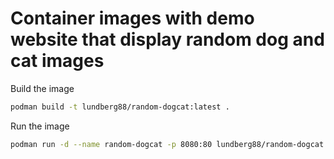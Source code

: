 # Container images with demo website that display random dog and cat images

Build the image
```bash
podman build -t lundberg88/random-dogcat:latest .
```

Run the image
```bash
podman run -d --name random-dogcat -p 8080:80 lundberg88/random-dogcat:latest
```
